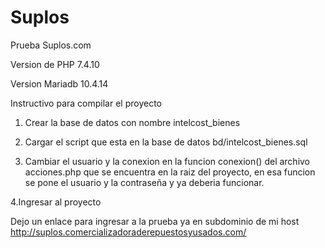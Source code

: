 # Suplos

Prueba Suplos.com

Version de PHP 7.4.10 

Version Mariadb 10.4.14

Instructivo para compilar el proyecto

1. Crear la base de datos con nombre intelcost_bienes

2. Cargar el script que esta en la base de datos bd/intelcost_bienes.sql

3. Cambiar el usuario y la conexion en la funcion conexion() del archivo acciones.php que se encuentra en la raiz del proyecto, 
en esa funcion se pone el usuario y la contraseña y ya deberia funcionar.

4.Ingresar al proyecto

Dejo un enlace para ingresar a la prueba ya en subdominio de mi host
http://suplos.comercializadoraderepuestosyusados.com/
